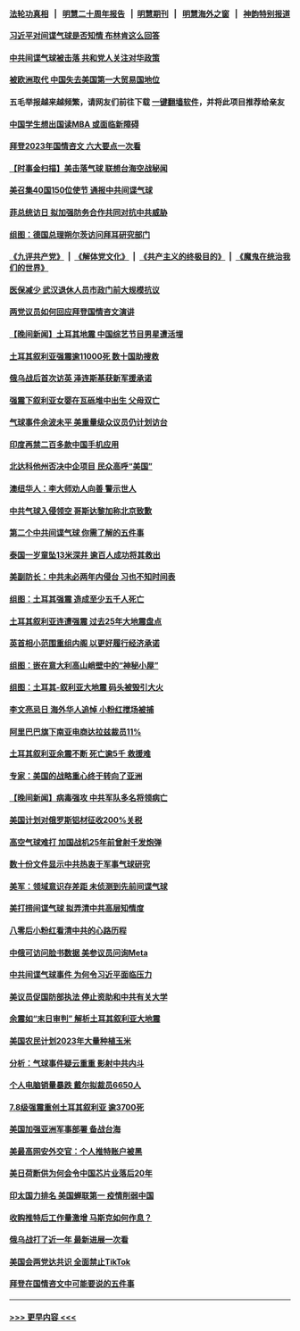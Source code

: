 #### [法轮功真相](https://github.com/gfw-breaker/truth/blob/master/README.md?t=0) &nbsp;&nbsp;|&nbsp;&nbsp; [明慧二十周年报告](https://github.com/gfw-breaker/mh-reports/blob/master/README.md?t=0) &nbsp;&nbsp;|&nbsp;&nbsp;[明慧期刊](https://github.com/gfw-breaker/mh-qikan) &nbsp;&nbsp;|&nbsp;&nbsp; [明慧海外之窗](https://github.com/gfw-breaker/mh-news/blob/master/README.md?t=0) &nbsp;&nbsp;|&nbsp;&nbsp; [神韵特别报道](https://github.com/gfw-breaker/mh-news/blob/master/shenyun.md?t=0)
#### [习近平对间谍气球是否知情 布林肯这么回答](../pages/nsc418/n13925690.md?t=02090644) 
#### [中共间谍气球被击落 共和党人关注对华政策](../pages/nsc418/n13925608.md?t=02090644) 
#### [被欧洲取代 中国失去美国第一大贸易国地位](../pages/nsc418/n13925575.md?t=02090644) 
#### 五毛举报越来越频繁，请网友们前往下载 [一键翻墙软件](https://github.com/gfw-breaker/ssr-accounts)，并将此项目推荐给亲友
#### [中国学生想出国读MBA 或面临新障碍](../pages/nsc418/n13925589.md?t=02090644) 
#### [拜登2023年国情咨文 六大要点一次看](../pages/nsc418/n13925576.md?t=02090644) 
#### [【时事金扫描】美击落气球 联想台海空战秘闻](../pages/nsc418/n13925506.md?t=02090644) 
#### [美召集40国150位使节 通报中共间谍气球](../pages/nsc418/n13925414.md?t=02090644) 
#### [菲总统访日 拟加强防务合作共同对抗中共威胁](../pages/nsc418/n13925504.md?t=02090644) 
#### [组图：德国总理朔尔茨访问拜耳研究部门](../pages/nsc418/n13925316.md?t=02090644) 
#### [《九评共产党》](https://github.com/begood0513/9ping.md/blob/master/README.md) &nbsp;|&nbsp; [《解体党文化》](../../../../jtdwh.md/blob/master/README.md)  &nbsp;|&nbsp; [《共产主义的终极目的》](../../../../gczydzjmd.md/blob/master/README.md) &nbsp;|&nbsp; [《魔鬼在统治我们的世界》](../../../../mgztzwmdsj.md/blob/master/README.md) 
#### [医保减少 武汉退休人员市政门前大规模抗议](../pages/nsc418/n13925389.md?t=02090644) 
#### [两党议员如何回应拜登国情咨文演讲](../pages/nsc418/n13925314.md?t=02090644) 
#### [【晚间新闻】土耳其地震 中国综艺节目男星遭活埋](../pages/nsc418/n13925370.md?t=02090644) 
#### [土耳其叙利亚强震逾11000死 数十国助搜救](../pages/nsc418/n13925018.md?t=02090644) 
#### [俄乌战后首次访英 泽连斯基获新军援承诺](../pages/nsc418/n13925463.md?t=02090644) 
#### [强震下叙利亚女婴在瓦砾堆中出生 父母双亡](../pages/nsc418/n13925061.md?t=02090644) 
#### [气球事件余波未平 美重量级众议员仍计划访台](../pages/nsc418/n13925151.md?t=02090644) 
#### [印度再禁二百多款中国手机应用](../pages/nsc418/n13924974.md?t=02090644) 
#### [北达科他州否决中企项目 民众高呼“美国”](../pages/nsc418/n13924893.md?t=02090644) 
#### [澳纽华人：李大师劝人向善 警示世人](../pages/nsc418/n13924146.md?t=02090644) 
#### [中共气球入侵领空 哥斯达黎加称北京致歉](../pages/nsc418/n13924829.md?t=02090644) 
#### [第二个中共间谍气球 你需了解的五件事](../pages/nsc418/n13924810.md?t=02090644) 
#### [泰国一岁童坠13米深井 逾百人成功将其救出](../pages/nsc418/n13924645.md?t=02090644) 
#### [美副防长：中共未必两年内侵台 习也不知时间表](../pages/nsc418/n13924511.md?t=02090644) 
#### [组图：土耳其强震 造成至少五千人死亡](../pages/nsc418/n13924536.md?t=02090644) 
#### [土耳其叙利亚连遭强震 过去25年大地震盘点](../pages/nsc418/n13924756.md?t=02090644) 
#### [英首相小范围重组内阁 以更好履行经济承诺](../pages/nsc418/n13924615.md?t=02090644) 
#### [组图：嵌在意大利高山峭壁中的“神秘小屋”](../pages/nsc418/n13924676.md?t=02090644) 
#### [组图：土耳其-叙利亚大地震 码头被毁引大火](../pages/nsc418/n13924675.md?t=02090644) 
#### [李文亮忌日 海外华人追悼 小粉红搅场被捕](../pages/nsc418/n13924598.md?t=02090644) 
#### [阿里巴巴旗下南亚电商达拉兹裁员11%](../pages/nsc418/n13924564.md?t=02090644) 
#### [土耳其叙利亚余震不断 死亡逾5千 救援难](../pages/nsc418/n13924489.md?t=02090644) 
#### [专家：美国的战略重心终于转向了亚洲](../pages/nsc418/n13924497.md?t=02090644) 
#### [【晚间新闻】病毒强攻 中共军队多名将领病亡](../pages/nsc418/n13924509.md?t=02090644) 
#### [美国计划对俄罗斯铝材征收200%关税](../pages/nsc418/n13924407.md?t=02090644) 
#### [高空气球难打 加国战机25年前曾射千发炮弹](../pages/nsc418/n13924290.md?t=02090644) 
#### [数十份文件显示中共热衷于军事气球研究](../pages/nsc418/n13924151.md?t=02090644) 
#### [美军：领域意识存差距 未侦测到先前间谍气球](../pages/nsc418/n13924295.md?t=02090644) 
#### [美打捞间谍气球 拟弄清中共高层知情度](../pages/nsc418/n13924164.md?t=02090644) 
#### [八零后小粉红看清中共的心路历程](../pages/nsc418/n13921745.md?t=02090644) 
#### [中俄可访问脸书数据 美参议员问询Meta](../pages/nsc418/n13924185.md?t=02090644) 
#### [中共间谍气球事件 为何令习近平面临压力](../pages/nsc418/n13924131.md?t=02090644) 
#### [美议员促国防部执法 停止资助和中共有关大学](../pages/nsc418/n13924096.md?t=02090644) 
#### [余震如“末日审判” 解析土耳其叙利亚大地震](../pages/nsc418/n13923876.md?t=02090644) 
#### [美国农民计划2023年大量种植玉米](../pages/nsc418/n13924039.md?t=02090644) 
#### [分析：气球事件疑云重重 影射中共内斗](../pages/nsc418/n13924062.md?t=02090644) 
#### [个人电脑销量暴跌 戴尔拟裁员6650人](../pages/nsc418/n13923902.md?t=02090644) 
#### [7.8级强震重创土耳其叙利亚 逾3700死](../pages/nsc418/n13923526.md?t=02090644) 
#### [美国加强亚洲军事部署 备战台海](../pages/nsc418/n13923308.md?t=02090644) 
#### [美最高网安外交官：个人推特账户被黑](../pages/nsc418/n13923755.md?t=02090644) 
#### [美日荷断供为何会令中国芯片业落后20年](../pages/nsc418/n13923701.md?t=02090644) 
#### [印太国力排名 美国蝉联第一 疫情削弱中国](../pages/nsc418/n13923625.md?t=02090644) 
#### [收购推特后工作量激增 马斯克如何作息？](../pages/nsc418/n13923424.md?t=02090644) 
#### [俄乌战打了近一年 最新进展一次看](../pages/nsc418/n13923368.md?t=02090644) 
#### [美国会两党达共识 全面禁止TikTok](../pages/nsc418/n13923370.md?t=02090644) 
#### [拜登在国情咨文中可能要说的五件事](../pages/nsc418/n13923305.md?t=02090644) 

----
#### [ >>> 更早内容 <<< ](../indexes/nsc418-earlier.md)
